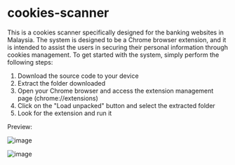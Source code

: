 # cookies-scanner
This is a cookies scanner specifically designed for the banking websites in Malaysia. The system is designed to be a Chrome browser extension, and it is intended to assist the users in securing their personal information through cookies management. To get started with the system, simply perform the following steps:
1. Download the source code to your device
2. Extract the folder downloaded
3. Open your Chrome browser and access the extension management page (chrome://extensions)
4. Click on the "Load unpacked" button and select the extracted folder
5. Look for the extension and run it

Preview:

![image](https://github.com/gnohiy/cookies-scanner-for-banking-websites-in-malaysia/assets/105278322/ca188151-9c30-4e00-b684-561e9fd6247f)

![image](https://github.com/gnohiy/cookies-scanner-for-banking-websites-in-malaysia/assets/105278322/ca378c18-5337-4b70-97a0-66a0864e71f8)
